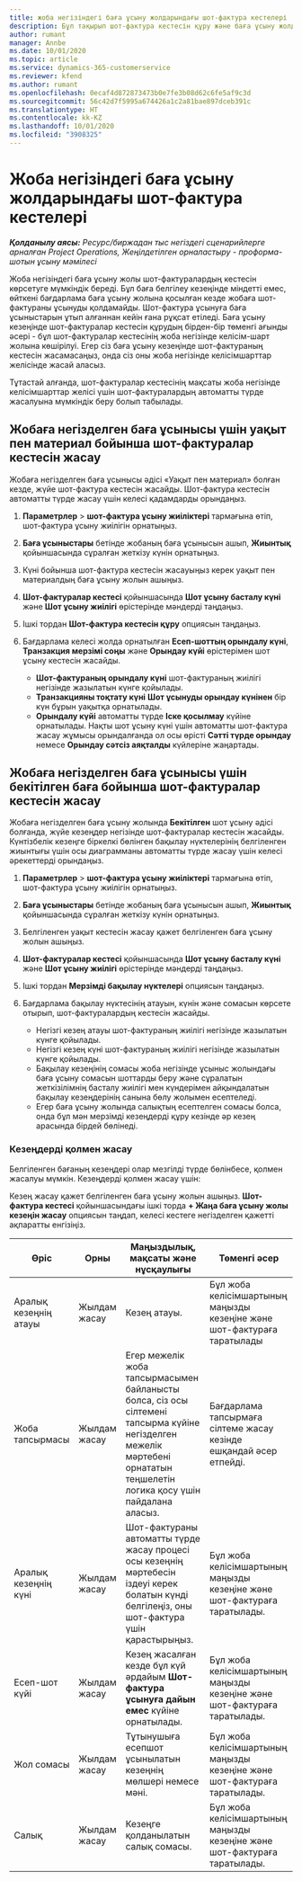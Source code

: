 ```yaml
---
title: жоба негізіндегі баға ұсыну жолдарындағы шот-фактура кестелері
description: Бұл тақырып шот-фактура кестесін құру және баға ұсыну жолдары үшін кезеңдер туралы ақпарат береді.
author: rumant
manager: Annbe
ms.date: 10/01/2020
ms.topic: article
ms.service: dynamics-365-customerservice
ms.reviewer: kfend
ms.author: rumant
ms.openlocfilehash: 0ecaf4d872873473b0e7fe3b08d62c6fe5af9c3d
ms.sourcegitcommit: 56c42d7f5995a674426a1c2a81bae897dceb391c
ms.translationtype: HT
ms.contentlocale: kk-KZ
ms.lasthandoff: 10/01/2020
ms.locfileid: "3908325"
---
```

# <a name="invoice-schedules-on-project-based-quote-lines"></a>Жоба негізіндегі баға ұсыну жолдарындағы шот-фактура кестелері

_**Қолданылу аясы:** Ресурс/биржадан тыс негіздегі сценарийлерге арналған Project Operations, Жеңілдетілген орналастыру - проформа-шотын ұсыну мәмілесі_

Жоба негізіндегі баға ұсыну жолы шот-фактуралардың кестесін көрсетуге мүмкіндік береді. Бұл баға белгілеу кезеңінде міндетті емес, өйткені бағдарлама баға ұсыну жолына қосылған кезде жобаға шот-фактураны ұсынуды қолдамайды. Шот-фактура ұсынуға баға ұсыныстарын ұтып алғаннан кейін ғана рұқсат етіледі. Баға ұсыну кезеңінде шот-фактуралар кестесін құрудың бірден-бір төменгі ағынды әсері - бұл шот-фактуралар кестесінің жоба негізінде келісім-шарт жолына көшірілуі. Егер сіз баға ұсыну кезеңінде шот-фактураның кестесін жасамасаңыз, онда сіз оны жоба негізінде келісімшарттар желісінде жасай аласыз.

Тұтастай алғанда, шот-фактуралар кестесінің мақсаты жоба негізінде келісімшарттар желісі үшін шот-фактуралардың автоматты түрде жасалуына мүмкіндік беру болып табылады. 

## <a name="create-a-time-and-material-invoice-schedule-for-a-project-based-quote-line"></a>Жобаға негізделген баға ұсынысы үшін уақыт пен материал бойынша шот-фактуралар кестесін жасау

Жобаға негізделген баға ұсынысы әдісі «Уақыт пен материал» болған кезде, жүйе шот-фактура кестесін жасайды. Шот-фактура кестесін автоматты түрде жасау үшін келесі қадамдарды орындаңыз.

1. **Параметрлер** > **шот-фактура ұсыну жиіліктері** тармағына өтіп, шот-фактура ұсыну жиілігін орнатыңыз.
2. **Баға ұсыныстары** бетінде жобаның баға ұсынысын ашып, **Жиынтық** қойыншасында сұралған жеткізу күнін орнатыңыз.
3. Күні бойынша шот-фактура кестесін жасауыңыз керек уақыт пен материалдың баға ұсыну жолын ашыңыз. 
4. **Шот-фактуралар кестесі** қойыншасында **Шот ұсыну басталу күні** және **Шот ұсыну жиілігі** өрістерінде мәндерді таңдаңыз. 
5. Ішкі тордан **Шот-фактура кестесін құру** опциясын таңдаңыз.
6. Бағдарлама келесі жолда орнатылған **Есеп-шоттың орындалу күні**, **Транзакция мерзімі соңы** және **Орындау күйі** өрістерімен шот ұсыну кестесін жасайды.

    - **Шот-фактураның орындалу күні** шот-фактураның жиілігі негізінде жазылатын күнге қойылады.
    - **Транзакцияны тоқтату күні** **Шот ұсынуды орындау күнінен** бір күн бұрын уақытқа орнатылады.
    - **Орындалу күйі** автоматты түрде **Іске қосылмау** күйіне орнатылады. Нақты шот ұсыну күні үшін автоматты шот-фактура жасау жұмысы орындалғанда ол осы өрісті **Сәтті түрде орындау** немесе **Орындау сәтсіз аяқталды** күйлеріне жаңартады.

## <a name="create-a-fixed-price-invoice-schedule-for-a-project-based-quote-line"></a>Жобаға негізделген баға ұсынысы үшін бекітілген баға бойынша шот-фактуралар кестесін жасау

Жобаға негізделген баға ұсыну жолында **Бекітілген** шот ұсыну әдісі болғанда, жүйе кезеңдер негізінде шот-фактуралар кестесін жасайды. Күнтізбелік кезеңге біркелкі бөлінген бақылау нүктелерінің белгіленген жиынтығы үшін осы диаграмманы автоматты түрде жасау үшін келесі әрекеттерді орындаңыз.

1. **Параметрлер** > **шот-фактура ұсыну жиіліктері** тармағына өтіп, шот-фактура ұсыну жиілігін орнатыңыз.
2. **Баға ұсыныстары** бетінде жобаның баға ұсынысын ашып, **Жиынтық** қойыншасында сұралған жеткізу күнін орнатыңыз.
3. Белгіленген уақыт кестесін жасау қажет белгіленген баға ұсыну жолын ашыңыз. 
4. **Шот-фактуралар кестесі** қойыншасында **Шот ұсыну басталу күні** және **Шот ұсыну жиілігі** өрістерінде мәндерді таңдаңыз. 
5. Ішкі тордан **Мерзімді бақылау нүктелері** опциясын таңдаңыз.
6. Бағдарлама бақылау нүктесінің атауын, күнін және сомасын көрсете отырып, шот-фактуралардың кестесін жасайды.

    - Негізгі кезең атауы шот-фактураның жиілігі негізінде жазылатын күнге қойылады.
    - Негізгі кезең күні шот-фактураның жиілігі негізінде жазылатын күнге қойылады.
    - Бақылау кезеңінің сомасы жоба негізінде ұсыныс жолындағы баға ұсыну сомасын шоттарды беру және сұралатын жеткізілімнің басталу жиілігі мен күндерімен айқындалатын бақылау кезеңдерінің санына бөлу жолымен есептеледі.
    - Егер баға ұсыну жолында салықтың есептелген сомасы болса, онда бұл мән мерзімді кезеңдерді құру кезінде әр кезең арасында бірдей бөлінеді.

### <a name="manually-create-milestones"></a>Кезеңдерді қолмен жасау

Белгіленген бағаның кезеңдері олар мезгілді түрде бөлінбесе, қолмен жасалуы мүмкін. Кезеңдерді қолмен жасау үшін:

Кезең жасау қажет белгіленген баға ұсыну жолын ашыңыз. **Шот-фактура кестесі** қойыншасындағы ішкі торда **+ Жаңа баға ұсыну жолы кезеңін жасау** опциясын таңдап, келесі кестеге негізделген қажетті ақпаратты енгізіңіз.

| **Өріс** | **Орны** | **Маңыздылық, мақсаты және нұсқаулығы** | **Төменгі әсер** |
| --- | --- | --- | --- |
| Аралық кезеңнің атауы | Жылдам жасау | Кезең атауы. | Бұл жоба келісімшартының маңызды кезеңіне және шот-фактураға таратылады |
| Жоба тапсырмасы | Жылдам жасау | Егер межелік жоба тапсырмасымен байланысты болса, сіз осы сілтемені тапсырма күйіне негізделген межелік мәртебені орнататын теңшелетін логика қосу үшін пайдалана аласыз. | Бағдарлама тапсырмаға сілтеме жасау кезінде ешқандай әсер етпейді. |
| Аралық кезеңнің күні | Жылдам жасау | Шот-фактураны автоматты түрде жасау процесі осы кезеңнің мәртебесін іздеуі керек болатын күнді белгілеңіз, оны шот-фактура үшін қарастырыңыз. | Бұл жоба келісімшартының маңызды кезеңіне және шот-фактураға таратылады. |
| Есеп-шот күйі | Жылдам жасау | Кезең жасалған кезде бұл күй әрдайым **Шот-фактура ұсынуға дайын емес** күйіне орнатылады. | Бұл жоба келісімшартының маңызды кезеңіне және шот-фактураға таратылады. |
| Жол сомасы | Жылдам жасау | Тұтынушыға есепшот ұсынылатын кезеңнің мөлшері немесе мәні. | Бұл жоба келісімшартының маңызды кезеңіне және шот-фактураға таратылады. |
| Салық | Жылдам жасау | Кезеңге қолданылатын салық сомасы. | Бұл жоба келісімшартының маңызды кезеңіне және шот-фактураға таратылады. |